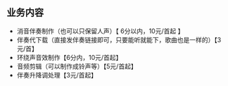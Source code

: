 ##                          				 业务内容

- 消音伴奏制作（也可以只保留人声）【 6分以内，10元/首起 】
- 伴奏代下载（直接发伴奏链接即可，只要能听就能下，歌曲也是一样的）【3元/首】
- 环绕声音效制作【6分内，10元/首起】
- 音频剪辑（可以制作成铃声等）【5元/首起】
- 伴奏升降调处理【3元/首起】


